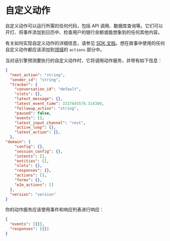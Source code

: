 # 自定义动作

自定义动作可以运行所需的任何代码，包括 API 调用、数据库查询等。它们可以开灯、将事件添加到日历中、检查用户的银行余额或能想象到的任何其他内容。

有关如何实现自定义动作的详细信息，请参见 [SDK 文档](/action-server/running-action-server/)。想在故事中使用的任何自定义动作都应该添加到[领域](/domain/)的 `actions` 部分中。

当对话引擎预测要执行的自定义动作时，它将调用动作服务，并带有如下信息：

```json
{
  "next_action": "string",
  "sender_id": "string",
  "tracker": {
    "conversation_id": "default",
    "slots": {},
    "latest_message": {},
    "latest_event_time": 1537645578.314389,
    "followup_action": "string",
    "paused": false,
    "events": [],
    "latest_input_channel": "rest",
    "active_loop": {},
    "latest_action": {},
  },
"domain": {
    "config": {},
    "session_config": {},
    "intents": [],
    "entities": [],
    "slots": {},
    "responses": {},
    "actions": [],
    "forms": {},
    "e2e_actions": []
  },
  "version": "version"
}
```

你的动作服务应该使用事件和响应列表进行响应：

```json
{
  "events": [{}],
  "responses": [{}]
}
```
